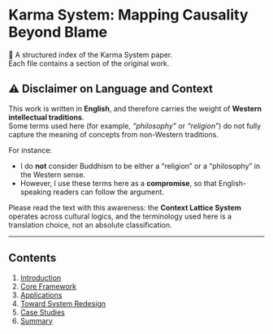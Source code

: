 # Karma System: Mapping Causality Beyond Blame

📖 A structured index of the Karma System paper.  
Each file contains a section of the original work.

## ⚠️ Disclaimer on Language and Context

This work is written in **English**, and therefore carries the weight of **Western intellectual traditions**.  
Some terms used here (for example, *“philosophy”* or *“religion”*) do not fully capture the meaning of concepts from non-Western traditions.  

For instance:  
- I do **not** consider Buddhism to be either a “religion” or a “philosophy” in the Western sense.  
- However, I use these terms here as a **compromise**, so that English-speaking readers can follow the argument.  

Please read the text with this awareness: the **Context Lattice System** operates across cultural logics, and the terminology used here is a translation choice, not an absolute classification.

---

## Contents

1. [Introduction](01_Introduction.md)  
2. [Core Framework](02_Core_Framework.md)  
3. [Applications](03_Applications.md)  
4. [Toward System Redesign](04_Toward_System_Redesign.md)
5. [Case Studies](05_Case_Studies.md)
6. [Summary](05_Summary.md)
